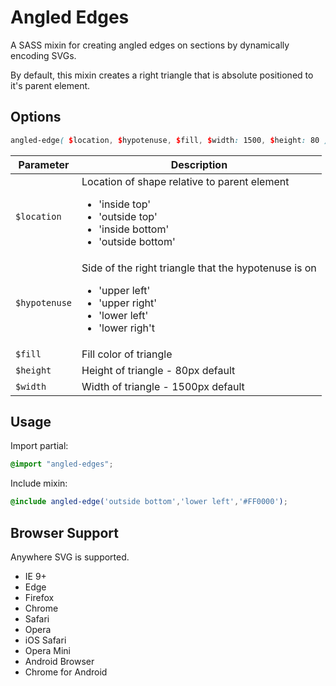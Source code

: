 # Angled Edges

A SASS mixin for creating angled edges on sections by dynamically encoding SVGs.

By default, this mixin creates a right triangle that is absolute positioned to it's parent element.

## Options

```scss
angled-edge( $location, $hypotenuse, $fill, $width: 1500, $height: 80 )
```

| Parameter | Description |
| ----------| ----------- |
| `$location` | Location of shape relative to parent element <uL><li>'inside top'</li><li>'outside top'</li><li>'inside bottom'</li><li>'outside bottom'</li></ul> |
| `$hypotenuse` | Side of the right triangle that the hypotenuse is on <uL><li>'upper left'</li><li>'upper right'</li><li>'lower left'</li><li>'lower righ't</li></ul> |
| `$fill` | Fill color of triangle |
| `$height` | Height of triangle - 80px default |
| `$width` | Width of triangle - 1500px default |

## Usage

Import partial:
```scss
@import "angled-edges";
```
Include mixin:
```scss
@include angled-edge('outside bottom','lower left','#FF0000');
```

## Browser Support

Anywhere SVG is supported.

+ IE 9+
+ Edge
+ Firefox
+ Chrome
+ Safari
+ Opera
+ iOS Safari
+ Opera Mini
+ Android Browser
+ Chrome for Android
